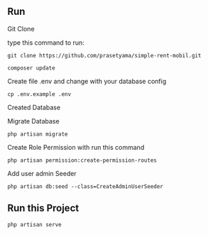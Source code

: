 ## Run

Git Clone

type this command to run:

```Shell
git clone https://github.com/prasetyama/simple-rent-mobil.git
```

```Shell
composer update
```

Create file .env and change with your database config

```Shell
cp .env.example .env
```

Created Database

Migrate Database

```Shell
php artisan migrate
```

Create Role Permission with run this command
```Shell
php artisan permission:create-permission-routes
```

Add user admin Seeder
```Shell
php artisan db:seed --class=CreateAdminUserSeeder
```

## Run this Project
```Shell
php artisan serve
```

